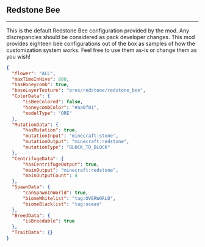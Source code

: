 ##  **Redstone Bee**  

***  

This is the default Redstone Bee configuration provided by the mod. Any discrepancies should be considered as pack developer changes. This mod provides eighteen bee configurations out of the box as samples of how the customization system works. Feel free to use them as-is or change them as you wish!  
  

```json  
{  
  "flower": "ALL",  
  "maxTimeInHive": 800,  
  "hasHoneycomb": true,  
  "baseLayerTexture": "ores/redstone/redstone_bee",  
  "ColorData": {  
	  "isBeeColored": false,  
	  "honeycombColor": "#aa0f01",  
	  "modelType": "ORE"  
  },  
  "MutationData": {  
	  "hasMutation": true,  
	  "mutationInput": "minecraft:stone",  
	  "mutationOutput": "minecraft:redstone",  
	  "mutationType": "BLOCK_TO_BLOCK"  
  },  
  "CentrifugeData": {  
	  "hasCentrifugeOutput": true,  
	  "mainOutput": "minecraft:redstone",  
	  "mainOutputCount": 4  
  },  
  "SpawnData": {  
	  "canSpawnInWorld": true,  
	  "biomeWhitelist": "tag:OVERWORLD",  
	  "biomeBlacklist": "tag:ocean"  
  },  
  "BreedData": {  
	  "isBreedable": true  
  },  
  "TraitData": {}  
}
```
<!--stackedit_data:
eyJoaXN0b3J5IjpbNTY1NDAwMzkwXX0=
-->